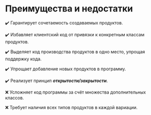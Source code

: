 # Преимущества и недостатки

:heavy_check_mark: Гарантирует сочетаемость создаваемых продуктов.

:heavy_check_mark: Избавляет клиентский код от привязки к конкретным классам продуктов.

:heavy_check_mark: Выделяет код производства продуктов в одно место, упрощая поддержку кода.

:heavy_check_mark: Упрощает добавление новых продуктов в программу.

:heavy_check_mark: Реализует принцип ___открытости/закрытости___.

:x: Усложняет код программы за счёт множества дополнительных классов.

:x: Требует наличия всех типов продуктов в каждой вариации.
